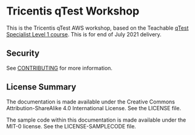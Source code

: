 # Tricentis qTest Workshop
This is the Tricentis qTest AWS workshop, based on the Teachable [qTest Specialist Level 1 course](https://tricentis.teachable.com/p/qtest-specialist-level-1). This is for end of July 2021 delivery.

## Security

See [CONTRIBUTING](CONTRIBUTING.md#security-issue-notifications) for more information.

## License Summary

The documentation is made available under the Creative Commons Attribution-ShareAlike 4.0 International License. See the LICENSE file.

The sample code within this documentation is made available under the MIT-0 license. See the LICENSE-SAMPLECODE file.
